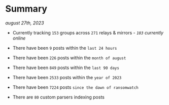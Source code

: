 
# Summary
_august 27th, 2023_

- Currently tracking `153` groups across `271` relays & mirrors - _`103` currently online_

- There have been `9` posts within the `last 24 hours`

- There have been `226` posts within the `month of august`

- There have been `849` posts within the `last 90 days`

- There have been `2533` posts within the `year of 2023`

- There have been `7224` posts `since the dawn of ransomwatch`

- There are `80` custom parsers indexing posts

